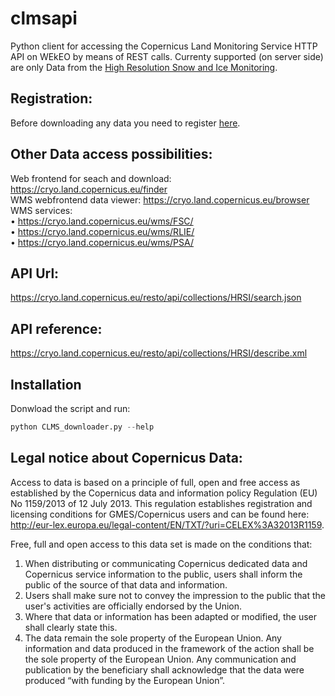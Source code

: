 # clmsapi

Python client for accessing the Copernicus Land Monitoring Service HTTP API on WEkEO by means of REST calls. Currenty supported (on server side) are only Data from the [High Resolution Snow and Ice Monitoring](https://land.copernicus.eu/pan-european/biophysical-parameters/high-resolution-snow-and-ice-monitoring).

## Registration:
Before downloading any data you need to register [here](https://cryo.land.copernicus.eu/finder).  

## Other Data access possibilities:
Web frontend for seach and download: https://cryo.land.copernicus.eu/finder  
WMS webfrontend data viewer: https://cryo.land.copernicus.eu/browser  
WMS services:  
•	https://cryo.land.copernicus.eu/wms/FSC/  
•	https://cryo.land.copernicus.eu/wms/RLIE/  
•	https://cryo.land.copernicus.eu/wms/PSA/  

## API Url: 
https://cryo.land.copernicus.eu/resto/api/collections/HRSI/search.json
## API reference: 
https://cryo.land.copernicus.eu/resto/api/collections/HRSI/describe.xml

## Installation
Donwload the script and run:
```S
python CLMS_downloader.py --help
```

## Legal notice about Copernicus Data:
Access to data is based on a principle of full, open and free access as established by the Copernicus data and information policy Regulation (EU) No 1159/2013 of 12 July 2013. This regulation establishes registration and licensing conditions for GMES/Copernicus users and can be found here: http://eur-lex.europa.eu/legal-content/EN/TXT/?uri=CELEX%3A32013R1159.  

Free, full and open access to this data set is made on the conditions that:  
1. When distributing or communicating Copernicus dedicated data and Copernicus service information to the public, users shall inform the public of the source of that data and information.  
2. Users shall make sure not to convey the impression to the public that the user's activities are officially endorsed by the Union.  
3. Where that data or information has been adapted or modified, the user shall clearly state this.  
4. The data remain the sole property of the European Union. Any information and data produced in the framework of the action shall be the sole property of the European Union. Any communication and publication by the beneficiary shall acknowledge that the data were produced “with funding by the European Union”.  
